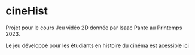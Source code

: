 # cineHist
Projet pour le cours Jeu vidéo 2D donnée par Isaac Pante au Printemps 2023.

Le jeu développé pour les étudiants en histoire du cinéma est acessible [ici](https://theor98.github.io/)
